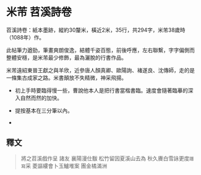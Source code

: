 # 米芾 苕溪詩卷

苕溪詩卷：紙本墨跡，縱約30釐米，橫近2米，35行，共294字，米芾38歲時（1088年）作。

此帖筆力遒勁，筆畫爽朗俊逸，結體千姿百態，前後呼應，左右聯繫，字字偏側而整體安穩，是米芾最少修飾，最為灑脫的行書作品。

米芾遠紹東晉王獻之與羊欣，近參唐人顏真卿、歐陽詢、褚遂良、沈傳師，走的是一條集古成家之路。米書顛放不失精微，神采飛揚。

- 初上手時要臨得慢一些，曹說他本人是把行書當楷書臨。速度會隨著臨摹的深入自然而然的加快。

- 提按基本在三分筆以內。

- 

## 釋文

> 將之苕溪戲作呈
> 諸友  襄陽漫仕黻
> 松竹留因夏溪山去為
> 秋久賡白雪詠更度`譜寫`采
> 菱謳縷會卜玉鱸堆案
> 團金橘滿洲
